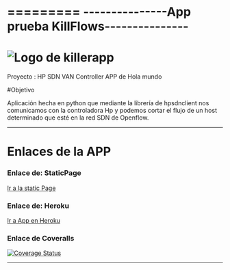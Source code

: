 
=========
---------------App prueba KillFlows---------------
=========
![Logo de killerapp](http://sociotec.es/wp-content/uploads/2014/12/Inicio1.jpg "Logo killerapp")
=========
Proyecto : HP SDN VAN Controller APP de Hola mundo


#Objetivo

Aplicación hecha en python que mediante la librería de hpsdnclient nos comunicamos con la controladora Hp y podemos cortar el flujo de un host determinado que esté en la red SDN de Openflow.

-------------------------------------
# Enlaces de la APP 

### Enlace de: StaticPage
[Ir a la static Page](http://xandobit.github.io/webpageSYTW.github.io/)
### Enlace de: Heroku
[Ir a App en Heroku](https://KillerApp.herokuapp.com/)



### Enlace de Coveralls
[![Coverage Status](https://coveralls.io/repos/XandoBit/KillerApp/badge.png)](https://coveralls.io/r/XandoBit/KillerApp)

-------------------------------------
